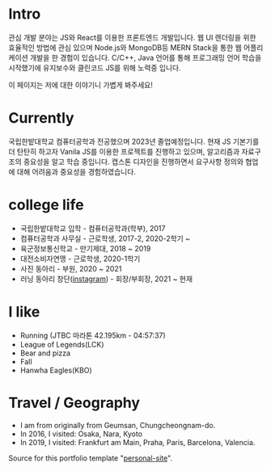 # Intro

관심 개발 분야는 JS와 React를 이용한 프론트엔드 개발입니다. 웹 UI 렌더링을 위한 효율적인 방법에 관심 있으며 Node.js와 MongoDB등 MERN Stack을 통한 웹 어플리케이션 개발을 한 경험이 있습니다. C/C++, Java 언어를 통해 프로그래밍 언어 학습을 시작했기에 유지보수와 클린코드 JS를 위해 노력중 입니다.

이 페이지는 저에 대한 이야기니 가볍게 봐주세요!

# Currently

국립한밭대학교 컴퓨터공학과 전공했으며 2023년 졸업예정입니다. 현재 JS 기본기를 더 탄탄히 하고자 Vanila JS를 이용한 프로젝트를 진행하고 있으며, 알고리즘과 자료구조의 중요성을 알고 학습 중입니다. 캡스톤 디자인을 진행하면서 요구사항 정의와 협업에 대해 어려움과 중요성을 경험하였습니다.

# college life

- 국립한밭대학교 입학 - 컴퓨터공학과(학부), 2017
- 컴퓨터공학과 사무실 - 근로학생, 2017-2, 2020-2학기 ~
- 육군정보통신학교 - 만기제대, 2018 ~ 2019
- 대전소비자연맹 - 근로학생, 2020-1학기
- 사진 동아리 - 부원, 2020 ~ 2021
- 러닝 동아리 창단([instagram](https://www.instagram.com/heartbeat_running/)) - 회장/부회장, 2021 ~ 현재

# I like

- Running (JTBC 마라톤 42.195km - 04:57:37)
- League of Legends(LCK)
- Bear and pizza
- Fall
- Hanwha Eagles(KBO)

# Travel / Geography

- I am from originally from Geumsan, Chungcheongnam-do.
- In 2016, I visited: Osaka, Nara, Kyoto
- In 2019, I visited: Frankfurt am Main, Praha, Paris, Barcelona, Valencia.

Source for this portfolio template "[personal-site](https://github.com/mldangelo/personal-site)".
